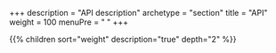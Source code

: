 +++
description = "API description"
archetype = "section"
title = "API"
weight = 100
menuPre = "<i class='fas fa-cogs'></i> "
+++

 {{% children sort="weight" description="true" depth="2" %}}